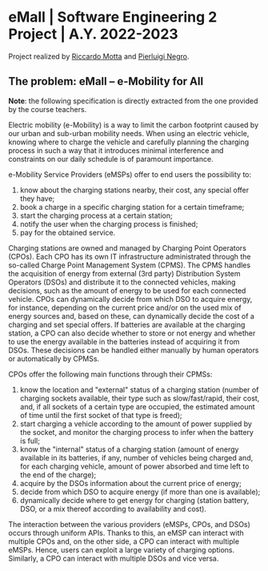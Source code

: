 # eMall | Software Engineering 2 Project | A.Y. 2022-2023

Project realized by [Riccardo Motta](https://github.com/mrmotta) and [Pierluigi Negro](https://github.com/Gonduls).

## The problem: eMall – e-Mobility for All

**Note**: the following specification is directly extracted from the one provided by the course teachers.

Electric mobility (e-Mobility) is a way to limit the carbon footprint caused by our urban and sub-urban mobility needs. When using an electric vehicle, knowing where to charge the vehicle and carefully planning the charging process in such a way that it introduces minimal interference and constraints on our daily schedule is of paramount importance.

e-Mobility Service Providers (eMSPs) offer to end users the possibility to:

1. know about the charging stations nearby, their cost, any special offer they have;
2. book a charge in a specific charging station for a certain timeframe;
3. start the charging process at a certain station;
4. notify the user when the charging process is finished;
5. pay for the obtained service.

Charging stations are owned and managed by Charging Point Operators (CPOs). Each CPO has its own IT infrastructure administrated through the so-called Charge Point Management System (CPMS). The CPMS handles the acquisition of energy from external (3rd party) Distribution System Operators (DSOs) and distribute it to the connected vehicles, making decisions, such as the amount of energy to be used for each connected vehicle. CPOs can dynamically decide from which DSO to acquire energy, for instance, depending on the current price and/or on the used mix of energy sources and, based on these, can dynamically decide the cost of a charging and set special offers. If batteries are available at the charging station, a CPO can also decide whether to store or not energy and whether to use the energy available in the batteries instead of acquiring it from DSOs. These decisions can be handled either manually by human operators or automatically by CPMSs.

CPOs offer the following main functions through their CPMSs:

1. know the location and "external" status of a charging station (number of charging sockets available, their type such as slow/fast/rapid, their cost, and, if all sockets of a certain type are occupied, the estimated amount of time until the first socket of that type is freed);
2. start charging a vehicle according to the amount of power supplied by the socket, and monitor the charging process to infer when the battery is full;
3. know the "internal" status of a charging station (amount of energy available in its batteries, if any, number of vehicles being charged and, for each charging vehicle, amount of power absorbed and time left to the end of the charge);
4. acquire by the DSOs information about the current price of energy;
5. decide from which DSO to acquire energy (if more than one is available);
6. dynamically decide where to get energy for charging (station battery, DSO, or a mix thereof according to availability and cost).

The interaction between the various providers (eMSPs, CPOs, and DSOs) occurs through uniform APIs. Thanks to this, an eMSP can interact with multiple CPOs and, on the other side, a CPO can interact with multiple eMSPs. Hence, users can exploit a large variety of charging options. Similarly, a CPO can interact with multiple DSOs and vice versa.
